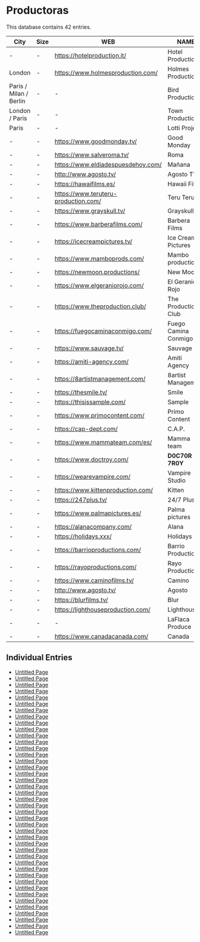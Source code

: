 # Productoras

This database contains 42 entries.

| City | Size | WEB | NAME |
| --- | --- | --- | --- |
| - | - | https://hotelproduction.it/ | Hotel Production  |
| London | - | https://www.holmesproduction.com/ | Holmes Production |
| Paris / Milan / Berlin  | - | - | Bird Production  |
| London / Paris  | - | - | Town Productions  |
| Paris | - | - | Lotti Projest  |
| - | - | https://www.goodmonday.tv/ | Good Monday  |
| - | - | https://www.salveroma.tv/ | Roma |
| - | - | https://www.eldiadespuesdehoy.com/ | Mañana |
| - | - | http://www.agosto.tv/ | Agosto TV |
| - | - | https://hawaifilms.es/ | Hawaii Films  |
| - | - | https://www.teruteru-production.com/ | Teru Teru  |
| - | - | https://www.grayskull.tv/ | Grayskull |
| - | - | https://www.barberafilms.com/ | Barbera Films |
| - | - | https://icecreampictures.tv/ | Ice Cream Pictures |
| - | - | https://www.mamboprods.com/ | Mambo productions |
| - | - | https://newmoon.productions/ | New Moon |
| - | - | https://www.elgeraniorojo.com/ | El Geranio Rojo |
| - | - | https://www.theproduction.club/ | The Production Club  |
| - | - | https://fuegocaminaconmigo.com/ | Fuego Camina Conmigo |
| - | - | https://www.sauvage.tv/ | Sauvage TV |
| - | - | https://amiti-agency.com/ | Amiti Agency |
| - | - | https://8artistmanagement.com/ | 8artist Management |
| - | - | https://thesmile.tv/ | Smile |
| - | - | https://thisissample.com/ | Sample |
| - | - | https://www.primocontent.com/ | Primo Content |
| - | - | https://cap-dept.com/ | C.A.P. |
| - | - | https://www.mammateam.com/es/ | Mamma team |
| - | - | https://www.doctroy.com/ | **D0C70R 7R0Y** |
| - | - | https://wearevampire.com/ | Vampire Studio |
| - | - | https://www.kittenproduction.com/ | Kitten |
| - | - | https://247plus.tv/ | 24/7 Plus  |
| - | - | https://www.palmapictures.es/ | Palma pictures |
| - | - | https://alanacompany.com/ | Alana |
| - | - | https://holidays.xxx/ | Holidays |
| - | - | https://barrioproductions.com/ | Barrio Productions |
| - | - | https://rayoproductions.com/ | Rayo Productions |
| - | - | https://www.caminofilms.tv/ | Camino |
| - | - | http://www.agosto.tv/ | Agosto |
| - | - | https://blurfilms.tv/ | Blur |
| - | - | https://lighthouseproduction.com/ | Lighthouse |
| - | - | - | LaFlaca Produce |
| - | - | https://www.canadacanada.com/ | Canada |

## Individual Entries

- [Untitled Page](untitled-page.md)
- [Untitled Page](untitled-page.md)
- [Untitled Page](untitled-page.md)
- [Untitled Page](untitled-page.md)
- [Untitled Page](untitled-page.md)
- [Untitled Page](untitled-page.md)
- [Untitled Page](untitled-page.md)
- [Untitled Page](untitled-page.md)
- [Untitled Page](untitled-page.md)
- [Untitled Page](untitled-page.md)
- [Untitled Page](untitled-page.md)
- [Untitled Page](untitled-page.md)
- [Untitled Page](untitled-page.md)
- [Untitled Page](untitled-page.md)
- [Untitled Page](untitled-page.md)
- [Untitled Page](untitled-page.md)
- [Untitled Page](untitled-page.md)
- [Untitled Page](untitled-page.md)
- [Untitled Page](untitled-page.md)
- [Untitled Page](untitled-page.md)
- [Untitled Page](untitled-page.md)
- [Untitled Page](untitled-page.md)
- [Untitled Page](untitled-page.md)
- [Untitled Page](untitled-page.md)
- [Untitled Page](untitled-page.md)
- [Untitled Page](untitled-page.md)
- [Untitled Page](untitled-page.md)
- [Untitled Page](untitled-page.md)
- [Untitled Page](untitled-page.md)
- [Untitled Page](untitled-page.md)
- [Untitled Page](untitled-page.md)
- [Untitled Page](untitled-page.md)
- [Untitled Page](untitled-page.md)
- [Untitled Page](untitled-page.md)
- [Untitled Page](untitled-page.md)
- [Untitled Page](untitled-page.md)
- [Untitled Page](untitled-page.md)
- [Untitled Page](untitled-page.md)
- [Untitled Page](untitled-page.md)
- [Untitled Page](untitled-page.md)
- [Untitled Page](untitled-page.md)
- [Untitled Page](untitled-page.md)
